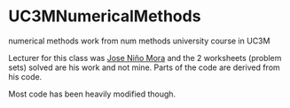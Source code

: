 # UC3MNumericalMethods
numerical methods work from num methods university course in UC3M

Lecturer for this class was [Jose Niño Mora](http://portal.uc3m.es/portal/page/portal/dpto_estadistica/personal/jose_nino_mora) and the 2 worksheets (problem sets) solved are his work and not mine. Parts of the code are derived from his code.

Most code has been heavily modified though.
